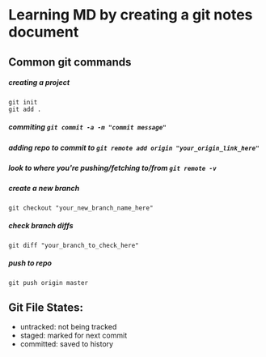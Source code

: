 # Learning MD by creating a git notes document
## Common git commands
##### creating a project
```
git init
git add .
```
##### commiting `git commit -a -m "commit message"`
##### adding repo to commit to `git remote add origin "your_origin_link_here"`
##### look to where you're pushing/fetching to/from `git remote -v`
##### create a new branch
```
git checkout "your_new_branch_name_here"
```
##### check branch diffs
```
git diff "your_branch_to_check_here"
```
##### push to repo
```
git push origin master
```
## Git File States:
- untracked:
not being tracked
- staged:
marked for next commit
- committed:
saved to history
